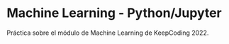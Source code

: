 # Machine Learning - Python/Jupyter

Práctica sobre el módulo de Machine Learning de KeepCoding 2022.
